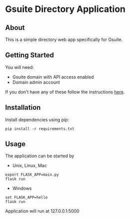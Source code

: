 # Gsuite Directory Application

## About
This is a simple directory web app specifically for Gsuite.

## Getting Started
You will need:
* Gsuite domain with API access enabled
* Domain admin account

If you don't have any of these follow the instructions <a href="https://developers.google.com/admin-sdk/directory/v1/quickstart/python">here</a>.

## Installation
Install dependencies using pip:

`pip install -r requirements.txt`


## Usage
The application can be started by
* Unix, Linux, Mac
```
export FLASK_APP=main.py
flask run
```
* Windows
```
set FLASK_APP=hello
flask run
```
Application will run at 127.0.0.1:5000
